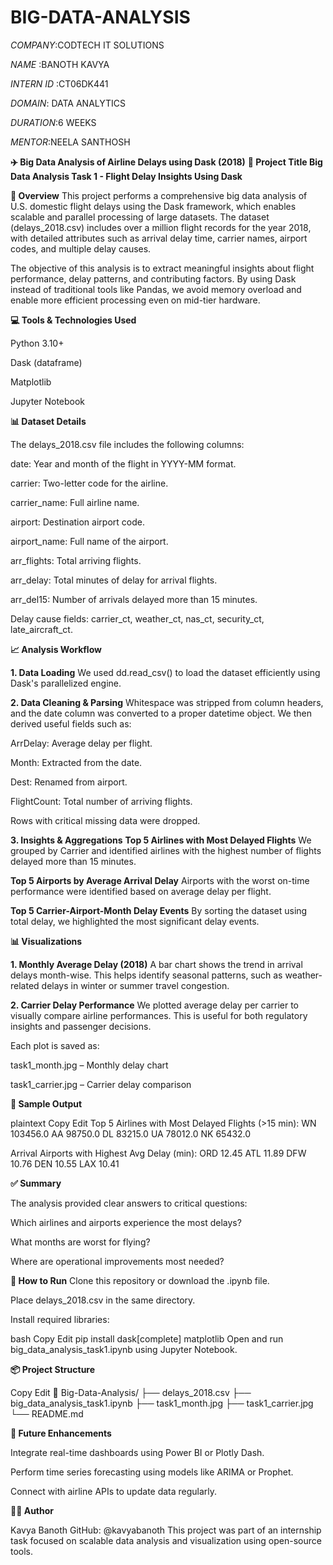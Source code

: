 # BIG-DATA-ANALYSIS

*COMPANY*:CODTECH IT SOLUTIONS

*NAME* :BANOTH KAVYA

*INTERN ID* :CT06DK441

*DOMAIN*: DATA ANALYTICS

*DURATION*:6 WEEKS

*MENTOR*:NEELA SANTHOSH

**✈️ Big Data Analysis of Airline Delays using Dask (2018)**
**📁 Project Title
Big Data Analysis Task 1 - Flight Delay Insights Using Dask**

**📌 Overview**
This project performs a comprehensive big data analysis of U.S. domestic flight delays using the Dask framework, which enables scalable and parallel processing of large datasets. The dataset (delays_2018.csv) includes over a million flight records for the year 2018, with detailed attributes such as arrival delay time, carrier names, airport codes, and multiple delay causes.

The objective of this analysis is to extract meaningful insights about flight performance, delay patterns, and contributing factors. By using Dask instead of traditional tools like Pandas, we avoid memory overload and enable more efficient processing even on mid-tier hardware.

**💻 Tools & Technologies Used**

Python 3.10+

Dask (dataframe)

Matplotlib

Jupyter Notebook

**📊 Dataset Details**

The delays_2018.csv file includes the following columns:

date: Year and month of the flight in YYYY-MM format.

carrier: Two-letter code for the airline.

carrier_name: Full airline name.

airport: Destination airport code.

airport_name: Full name of the airport.

arr_flights: Total arriving flights.

arr_delay: Total minutes of delay for arrival flights.

arr_del15: Number of arrivals delayed more than 15 minutes.

Delay cause fields: carrier_ct, weather_ct, nas_ct, security_ct, late_aircraft_ct.

**📈 Analysis Workflow**

**1. Data Loading**
We used dd.read_csv() to load the dataset efficiently using Dask's parallelized engine.

**2. Data Cleaning & Parsing**
Whitespace was stripped from column headers, and the date column was converted to a proper datetime object. We then derived useful fields such as:

ArrDelay: Average delay per flight.

Month: Extracted from the date.

Dest: Renamed from airport.

FlightCount: Total number of arriving flights.

Rows with critical missing data were dropped.

**3. Insights & Aggregations**
**Top 5 Airlines with Most Delayed Flights**
We grouped by Carrier and identified airlines with the highest number of flights delayed more than 15 minutes.

**Top 5 Airports by Average Arrival Delay**
Airports with the worst on-time performance were identified based on average delay per flight.

**Top 5 Carrier-Airport-Month Delay Events**
By sorting the dataset using total delay, we highlighted the most significant delay events.

**📊 Visualizations**

**1. Monthly Average Delay (2018)**
A bar chart shows the trend in arrival delays month-wise. This helps identify seasonal patterns, such as weather-related delays in winter or summer travel congestion.

**2. Carrier Delay Performance**
We plotted average delay per carrier to visually compare airline performances. This is useful for both regulatory insights and passenger decisions.

Each plot is saved as:

task1_month.jpg – Monthly delay chart

task1_carrier.jpg – Carrier delay comparison

**📌 Sample Output**

plaintext
Copy
Edit
Top 5 Airlines with Most Delayed Flights (>15 min):
WN    103456.0
AA     98750.0
DL     83215.0
UA     78012.0
NK     65432.0

Arrival Airports with Highest Avg Delay (min):
ORD    12.45
ATL    11.89
DFW    10.76
DEN    10.55
LAX    10.41

**✅ Summary**

The analysis provided clear answers to critical questions:

Which airlines and airports experience the most delays?

What months are worst for flying?

Where are operational improvements most needed?

**🔧 How to Run**
Clone this repository or download the .ipynb file.

Place delays_2018.csv in the same directory.

Install required libraries:

bash
Copy
Edit
pip install dask[complete] matplotlib
Open and run big_data_analysis_task1.ipynb using Jupyter Notebook.

**📦 Project Structure**

Copy
Edit
📂 Big-Data-Analysis/
├── delays_2018.csv
├── big_data_analysis_task1.ipynb
├── task1_month.jpg
├── task1_carrier.jpg
└── README.md

**🚀 Future Enhancements**

Integrate real-time dashboards using Power BI or Plotly Dash.

Perform time series forecasting using models like ARIMA or Prophet.

Connect with airline APIs to update data regularly.

**👩‍💻 Author**

Kavya Banoth
GitHub: @kavyabanoth
This project was part of an internship task focused on scalable data analysis and visualization using open-source tools.




